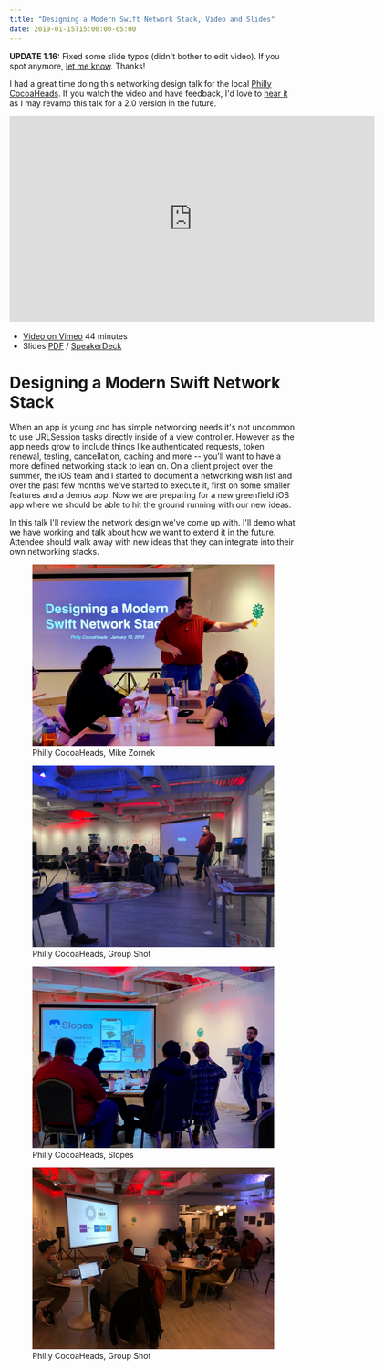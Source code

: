 ```yaml
---
title: "Designing a Modern Swift Network Stack, Video and Slides"
date: 2019-01-15T15:00:00-05:00
---
```


**UPDATE 1.16:** Fixed some slide typos (didn't bother to edit video). If you spot anymore, [let me know](/contact). Thanks!

I had a great time doing this networking design talk for the local [Philly CocoaHeads](http://phillycocoa.org/). If you watch the video and have feedback, I'd love to [hear it](/contact) as I may revamp this talk for a 2.0 version in the future.

<iframe src="https://player.vimeo.com/video/311520171" width="640" height="360" frameborder="0" webkitallowfullscreen mozallowfullscreen allowfullscreen></iframe>

* [Video on Vimeo](https://vimeo.com/311520171) 44 minutes
* Slides [PDF](modern-ios-network-zornek-slides.pdf) / [SpeakerDeck](https://speakerdeck.com/zorn/designing-a-modern-swift-network-stack)

# Designing a Modern Swift Network Stack 
 
When an app is young and has simple networking needs it's not uncommon to use URLSession tasks directly inside of a view controller. However as the app needs grow to include things like authenticated requests, token renewal, testing, cancellation, caching and more -- you'll want to have a more defined networking stack to lean on. On a client project over the summer, the iOS team and I started to document a networking wish list and over the past few months we've started to execute it, first on some smaller features and a demos app. Now we are preparing for a new greenfield iOS app where we should be able to hit the ground running with our new ideas.
 
In this talk I'll review the network design we've come up with. I'll demo what we have working and talk about how we want to extend it in the future. Attendee should walk away with new ideas that they can integrate into their own networking stacks.

<figure>
<img src="highres_477725961.jpeg" alt="Philly CocoaHeads, Mike Zornek" data-action="zoom"/>
<figcaption>Philly CocoaHeads, Mike Zornek</figcaption>
</figure>

<figure>
<img src="highres_477725960.jpeg" alt="Philly CocoaHeads, Group Shot" data-action="zoom"/>
<figcaption>Philly CocoaHeads, Group Shot</figcaption>
</figure>

<figure>
<img src="highres_477725968.jpeg" alt="Philly CocoaHeads, Slopes" data-action="zoom"/>
<figcaption>Philly CocoaHeads, Slopes</figcaption>
</figure>

<figure>
<img src="highres_477725971.jpeg" alt="Philly CocoaHeads, Group Shot" data-action="zoom" />
<figcaption>Philly CocoaHeads, Group Shot</figcaption>
</figure>
